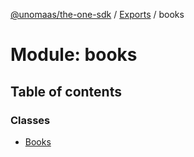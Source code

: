 [@unomaas/the-one-sdk](../README.md) / [Exports](../modules.md) / books

# Module: books

## Table of contents

### Classes

- [Books](../classes/books.Books.md)
